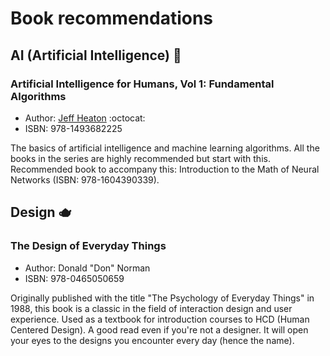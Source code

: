 # Book recommendations

## AI (Artificial Intelligence) :robot:

### Artificial Intelligence for Humans, Vol 1: Fundamental Algorithms

- Author: [Jeff Heaton](https://github.com/jeffheaton) :octocat:
- ISBN: 978-1493682225

The basics of artificial intelligence and machine learning algorithms. All the books in the series are highly recommended but start with this. Recommended book to accompany this: Introduction to the Math of Neural Networks (ISBN: 978-1604390339).

## Design :teapot:

### The Design of Everyday Things

- Author: Donald "Don" Norman
- ISBN: 978-0465050659

Originally published with the title "The Psychology of Everyday Things" in 1988, this book is a classic in the field of interaction design and user experience. Used as a textbook for introduction courses to HCD (Human Centered Design). A good read even if you're not a designer. It will open your eyes to the designs you encounter every day (hence the name).